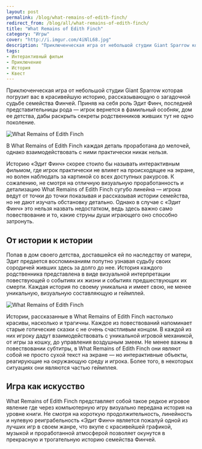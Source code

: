 ```yaml
---
layout: post
permalink: /blog/what-remains-of-edith-finch/
redirect_from: /blog/all/what-remains-of-edith-finch/
title: "What Remains of Edith Finch"
category: "Игры"
cover: "http://i.imgur.com/4iNlL68.jpg"
description: "Приключенческая игра от небольшой студии Giant Sparrow которая погрузит вас в красивейшую историю, рассказывающую о загадочной судьбе семейства Финчей. Приняв на себя роль Эдит Финч, последней представительницы рода — игрок вернется в фамильный особняк, дом ее детства, дабы раскрыть секреты родственников живших тут не одно поколение."
tags:
- Интерактивный фильм
- Приключение
- История
- Квест
---
```


Приключенческая игра от небольшой студии Giant Sparrow которая погрузит вас в красивейшую историю, рассказывающую о загадочной судьбе семейства Финчей. Приняв на себя роль Эдит Финч, последней представительницы рода — игрок вернется в фамильный особняк, дом ее детства, дабы раскрыть секреты родственников живших тут не одно поколение.

![What Remains of Edith Finch](http://i.imgur.com/UVQDwYA.jpg)

<p caption>В What Remains of Edith Finch каждая деталь проработана до мелочей, однако взаимодействовать с ними практически никак нельзя.</p>

Историю «Эдит Финч» скорее стоило бы называть интерактивным фильмом, где игрок практически не влияет на происходящее на экране, но волен наблюдать за картиной со всех доступных ракурсов. К сожалению, не смотря на отличную визуальную проработанность и детализацию What Remains of Edith Finch сугубо линейна — игрока ведут от точки до точки показывая и рассказывая истории семейства, но не дают изучать обстановку детально. Однако в случае с «Эдит Финч» это нельзя назвать недостатком, ведь здесь важно само повествование и то, какие струны души играющего оно способно затронуть.

## От истории к истории

Попав в дом своего детства, доставшейся ей по наследству от матери, Эдит предается воспоминаниям попутно узнавая судьбу своих сородичей живших здесь за долго до нее. История каждого родственника представлена в виде визуальной интерпретации повествующей о событиях их жизни и событиях предшествующих их смерти. Каждая история по своему уникальна и имеет свою, не менее уникальную, визуальную составляющую и геймплей.

![What Remains of Edith Finch](http://i.imgur.com/r2vZx60.jpg)

Истории, рассказанные в What Remains of Edith Finch настолько красивы, насколько и трагичны. Каждое из повествований напоминает старые готические сказки с не очень счастливым концом. В каждой из них игроку дадут взаимодействовать с уникальной игровой механикой, от игры за кошку, до управления воздушным змеем. Не менее важны в повествовании субтитры, в What Remains of Edith Finch они являют собой не просто сухой текст на экране — но интерактивные объекты, реагирующие на окружающую среду и игрока. Более того, в некоторых ситуациях они являются частью геймплея.

## Игра как искусство

What Remains of Edith Finch представляет собой такое редкое игровое явление где через компьютерную игру визуально передана история на уровне книги. Не смотря на короткую продолжительность, линейность и нулевую реиграбельность «Эдит Финч» является пожалуй одной из лучших игр в своем жанре, что вкупе с красивейшей графикой, музыкой и проработанной атмосферой позволяет окунутся в прекрасную и трогательную историю семейства Финчей.